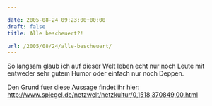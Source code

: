 ```yaml
---

date: 2005-08-24 09:23:00+00:00
draft: false
title: Alle bescheuert?!

url: /2005/08/24/alle-bescheuert/
---
```


So langsam glaub ich auf dieser Welt leben echt nur noch Leute mit entweder sehr gutem Humor
oder einfach nur noch Deppen.

Den Grund fuer diese Aussage findet ihr hier: http://www.spiegel.de/netzwelt/netzkultur/0,1518,370849,00.html
